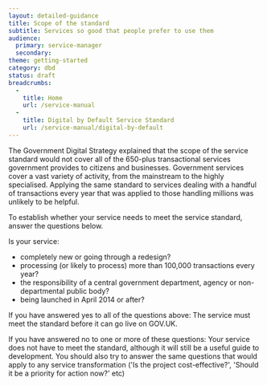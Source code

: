 ```yaml
---
layout: detailed-guidance
title: Scope of the standard
subtitle: Services so good that people prefer to use them
audience:
  primary: service-manager
  secondary: 
theme: getting-started
category: dbd
status: draft
breadcrumbs:
  -
    title: Home
    url: /service-manual
  -
    title: Digital by Default Service Standard
    url: /service-manual/digital-by-default
---
```


The Government Digital Strategy explained that the scope of the service standard would not cover all of the 650-plus transactional services government provides to citizens and businesses. Government services cover a vast variety of activity, from the mainstream to the highly specialised. Applying the same standard to services dealing with a handful of transactions every year that was applied to those handling millions was unlikely to be helpful. 

To establish whether your service needs to meet the service standard, answer the questions below.

Is your service:
- completely new or going through a redesign?
- processing (or likely to process) more than 100,000 transactions every year?
- the responsibility of a central government department, agency or non-departmental public body?
- being launched in April 2014 or after?

If you have answered yes to all of the questions above: 
The service must meet the standard before it can go live on GOV.UK. 

If you have answered no to one or more of these questions: 
Your service does not have to meet the standard, although it will still be a useful guide to development. You should also try to answer the same questions that would apply to any service transformation ('Is the project cost-effective?', 'Should it be a priority for action now?' etc) 
